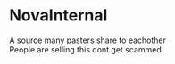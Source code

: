 # NovaInternal
A source many pasters share to eachother <br>
People are selling this dont get scammed
